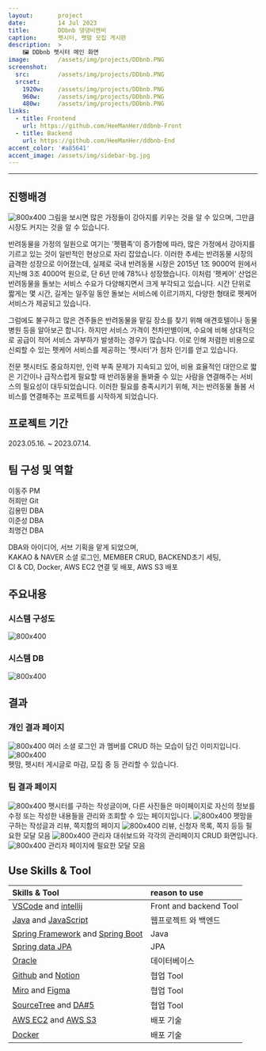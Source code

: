 ```yaml
---
layout:       project
date:         14 Jul 2023
title:        DDbnb 댕댕비엔비
caption:      펫시터, 펫맘 모집 게시판
description:  >
    🖼️ DDbnb 펫시터 메인 화면
image:        /assets/img/projects/DDbnb.PNG
screenshot:
  src:        /assets/img/projects/DDbnb.PNG
  srcset:
    1920w:    /assets/img/projects/DDbnb.PNG
    960w:     /assets/img/projects/DDbnb.PNG
    480w:     /assets/img/projects/DDbnb.PNG
links:
  - title: Frontend
    url: https://github.com/HeeManHer/ddbnb-Front
  - title: Backend
    url: https://github.com/HeeManHer/ddbnb-End
accent_color: '#a85641'
accent_image: /assets/img/sidebar-bg.jpg
---
```


___

## 진행배경
![800x400](/assets/img/projects/DDbnbWHY.PNG) 
그림을 보시면 많은 가정들이 강아지를 키우는 것을 알 수 있으며, 그만큼 시장도 커지는 것을 알 수 있습니다.

반려동물을 가정의 일원으로 여기는 '펫팸족'이 증가함에 따라, 많은 가정에서 강아지를 기르고 있는 것이 일반적인 현상으로 자리 잡았습니다. 이러한 추세는 반려동물 시장의 급격한 성장으로 이어졌는데, 실제로 국내 반려동물 시장은 2015년 1조 9000억 원에서 지난해 3조 4000억 원으로, 단 6년 만에 78%나 성장했습니다. 이처럼 '펫케어' 산업은 반려동물을 돌보는 서비스 수요가 다양해지면서 크게 부각되고 있습니다. 시간 단위로 짧게는 몇 시간, 길게는 일주일 동안 돌보는 서비스에 이르기까지, 다양한 형태로 펫케어 서비스가 제공되고 있습니다.

그럼에도 불구하고 많은 견주들은 반려동물을 맡길 장소를 찾기 위해 애견호텔이나 동물병원 등을 알아보곤 합니다. 하지만 서비스 가격이 천차만별이며, 수요에 비해 상대적으로 공급이 적어 서비스 과부하가 발생하는 경우가 많습니다. 이로 인해 저렴한 비용으로 신뢰할 수 있는 펫케어 서비스를 제공하는 '펫시터'가 점차 인기를 얻고 있습니다.

전문 펫시터도 중요하지만, 인력 부족 문제가 지속되고 있어, 비용 효율적인 대안으로 짧은 기간이나 급작스럽게 필요할 때 반려동물을 돌봐줄 수 있는 사람을 연결해주는 서비스의 필요성이 대두되었습니다. 이러한 필요를 충족시키기 위해, 저는 반려동물 돌봄 서비스를 연결해주는 프로젝트를 시작하게 되었습니다.
 
 
## 프로젝트 기간
2023.05.16. ~ 2023.07.14.

## 팀 구성 및 역할
이동주 PM <br>
허희만 Git<br>
김용민 DBA <br>
이준성 DBA <br>
최명건 DBA <br>

DBA와 아이디어, 서브 기획을 맡게 되었으며, <br>
KAKAO & NAVER 소셜 로그인, MEMBER CRUD, BACKEND초기 세팅, <br>
CI & CD, Docker, AWS EC2 연결 및 배포, AWS S3 배포<br>

## 주요내용
### 시스템 구성도
![800x400](/assets/img/projects/DDbnbDiagram.PNG)

### 시스템 DB
![800x400](/assets/img/projects/DDbnbDB.PNG)

## 결과
### 개인 결과 페이지
![800x400](/assets/img/projects/DDbnbIGO.PNG)
여러 소셜 로그인 과 멤버를 CRUD 하는 모습이 담긴 이미지입니다. 
![800x400](/assets/img/projects/DDbnbIGOO.PNG)  
펫맘, 펫시터 게시글로 마감, 모집 중 등 관리할 수 있습니다.

### 팀 결과 페이지
![800x400](/assets/img/projects/DDbnbTGO.PNG)
펫시터를 구하는 작성글이며, 다른 사진들은 마이페이지로 자신의 정보를 수정 또는 작성한 내용들을 관리와 조회할 수 있는 페이지입니다. 
![800x400](/assets/img/projects/DDbnbTGOO.PNG)
펫맘을 구하는 작성글과 리뷰, 쪽지함의 페이지
![800x400](/assets/img/projects/DDbnbTGOO1.PNG)
리뷰, 신청자 목록, 쪽지 등등 필요한 모달 모음
![800x400](/assets/img/projects/DDbnbTGOOO.PNG)
관리자 대쉬보드와 각각의 관리페이지 CRUD 화면입니다.
![800x400](/assets/img/projects/DDbnbTGOOO1.PNG)
관리자 페이지에 필요한 모달 모음

## Use Skills & Tool

| Skills & Tool                         | reason to use            
|:--------------------------------------|:---------------    
| [VSCode][11] and [intellij][12]       | Front and backend Tool   
| [Java][21] and [JavaScript][22]       | 웹프로젝트 와 백엔드
| [Spring Framework][23] and [Spring Boot][24]  | Java
| [Spring data JPA][26]                 | JPA
| [Oracle][31]                          | 데이터베이스    
| [Github][41] and [Notion][42]         | 협업 Tool       
| [Miro][43] and [Figma][48]            | 협업 Tool
| [SourceTree][46] and [DA#5][47]       | 협업 Tool   
| [AWS EC2][51] and [AWS S3][51]        | 배포 기술
| [Docker][52]                          | 배포 기술



[11]: https://code.visualstudio.com/
[12]: https://www.jetbrains.com/
[21]: https://www.java.com/ko/
[22]: https://code.visualstudio.com/
[23]: https://spring.io/projects/spring-framework
[24]: https://spring.io/projects/spring-boot
[25]: https://www.python.org/
[26]: https://spring.io/projects/spring-data-jpa
[31]: https://www.oracle.com/kr/
[32]: https://www.mysql.com/
[41]: https://github.com/
[42]: https://www.notion.so/
[43]: https://miro.com/
[44]: https://www.drawio.com/
[45]: https://slack.com/intl/ko-kr/
[46]: https://www.sourcetreeapp.com/
[47]: https://www.uniondata.co.kr/
[48]: https://www.figma.com/
[51]: https://aws.amazon.com/
[52]: https://www.docker.com/